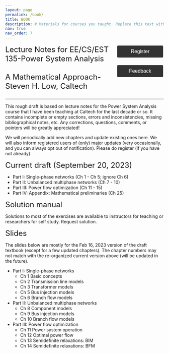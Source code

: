 ```yaml
---
layout: page
permalink: /book/
title: BOOK 
description: # Materials for courses you taught. Replace this text with your description.
nav: true
nav_order: 7
---
```

<style>
    .styled-button {
        display: block;
        width: 150px; /* Fixed width */
        padding: 10px 20px;
        background-color: #333; /* Dark gray background */
        color: white; /* White text */
        text-align: center;
        text-decoration: none;
        font-size: 16px;
        border-radius: 5px;
        border: 2px solid white; /* White border */
        cursor: pointer;
        transition: background-color 0.3s, color 0.3s; /* Smooth transition */
        margin-bottom: 20px; /* Margin between buttons */
    }

    /* Button hover effect */
    .styled-button:hover {
        background-color: white; /* White background on hover */
        color: black; /* Black text on hover */
    }
</style>
<div id="container" style="display: flex; justify-content: space-between; align-items: flex-start; text-align: left;">
    <div id="content" style="flex: 1;">
        <div id="jump1" style="margin-bottom: 12px;">
            <font size='5.5' id="OPF">Lecture Notes for EE/CS/EST 135-Power System Analysis</font>
        </div>
        <br>
        <div id="jump2" style="margin-bottom: 12px;">
            <font size='5.5' id="OPF">A Mathematical Approach-Steven H. Low, Caltech</font>
        </div>
    </div>
    <div id="buttons" style="flex: 0; display: flex; flex-direction: column; align-items: center;">
        <a href="https://form.jotform.com/220081838982159" target="_blank">
        <button class="styled-button">Register</button>
        </a>
        <a href="https://form.jotform.com/221144847455155" target="_blank">
        <button class="styled-button">Feedback</button>
        </a>
    </div>
</div>
<hr>




This rough draft is based on lecture notes for the Power System Analysis course that I have been teaching at Caltech for the last decade or so. It contains incomplete or empty sections, errors and inconsistencies, missing bibliographical notes, etc. Any corrections, questions, comments, or pointers will be greatly appreciated!

We will periodically add new chapters and update existing ones here. We will also inform registered users of (only) major updates (very occasionally, and you can always opt out of notification). Please do register (if you have not already).

<div id="jump1" style="margin-bottom: 12px;"><font size='5.5' id = "OPF">Current draft (September 20, 2023)</font></div>

- Part I: Single-phase networks (Ch 1 - Ch 5; ignore Ch 6)
- Part II: Unbalanced multiphase networks (Ch 7 - 10)
- Part III: Power flow optimization (Ch 11 - 15)
- Part IV: Appendix: Mathematical preliminaries (Ch 25)

<div id="jump1" style="margin-bottom: 12px;"><font size='5.5' id = "OPF">Solution manual</font></div>

Solutions to most of the exercises are available to instructors for teaching or researchers for self study.  Request solution.

<div id="jump1" style="margin-bottom: 12px;"><font size='5.5' id = "OPF">Slides</font></div>

The slides below are mostly for the Feb 16, 2023 version of the draft textbook (except for a few updated chapters).  The chapter numbers may not match with the re-organized current version above (will be updated in the future).

- Part I: Single-phase networks
    - Ch 1 Basic concepts
    - Ch 2 Transmission line models
    - Ch 3 Transformer models
    - Ch 5 Bus injection models
    - Ch 6 Branch flow models
- Part II: Unbalanced multiphase networks
    - Ch 8 Component models
    - Ch 9 Bus injection models
    - Ch 10 Branch flow models
- Part III: Power flow optimization
    - Ch 11 Power system operation
    - Ch 12 Optimal power flow
    - Ch 13 Semidefinite relaxations: BIM
    - Ch 14 Semidefinite relaxations: BFM